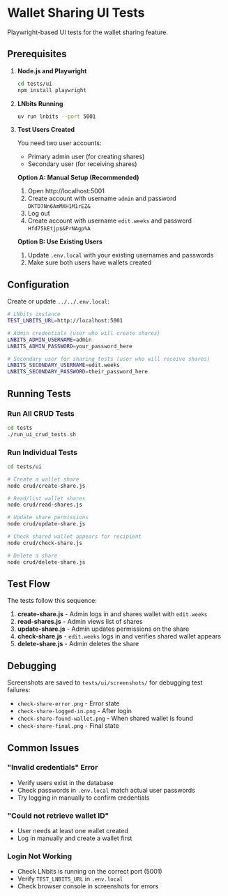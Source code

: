 # Wallet Sharing UI Tests

Playwright-based UI tests for the wallet sharing feature.

## Prerequisites

1. **Node.js and Playwright**
   ```bash
   cd tests/ui
   npm install playwright
   ```

2. **LNbits Running**
   ```bash
   uv run lnbits --port 5001
   ```

3. **Test Users Created**

   You need two user accounts:
   - Primary admin user (for creating shares)
   - Secondary user (for receiving shares)

   **Option A: Manual Setup (Recommended)**
   1. Open http://localhost:5001
   2. Create account with username `admin` and password `DKTD7Nn6AmMXH1M1rEZ&`
   3. Log out
   4. Create account with username `edit.weeks` and password `Hfd75kEtjp$&PrNAgp%A`

   **Option B: Use Existing Users**
   1. Update `.env.local` with your existing usernames and passwords
   2. Make sure both users have wallets created

## Configuration

Create or update `../../.env.local`:

```bash
# LNbits instance
TEST_LNBITS_URL=http://localhost:5001

# Admin credentials (user who will create shares)
LNBITS_ADMIN_USERNAME=admin
LNBITS_ADMIN_PASSWORD=your_password_here

# Secondary user for sharing tests (user who will receive shares)
LNBITS_SECONDARY_USERNAME=edit.weeks
LNBITS_SECONDARY_PASSWORD=their_password_here
```

## Running Tests

### Run All CRUD Tests
```bash
cd tests
./run_ui_crud_tests.sh
```

### Run Individual Tests
```bash
cd tests/ui

# Create a wallet share
node crud/create-share.js

# Read/list wallet shares
node crud/read-shares.js

# Update share permissions
node crud/update-share.js

# Check shared wallet appears for recipient
node crud/check-share.js

# Delete a share
node crud/delete-share.js
```

## Test Flow

The tests follow this sequence:

1. **create-share.js** - Admin logs in and shares wallet with `edit.weeks`
2. **read-shares.js** - Admin views list of shares
3. **update-share.js** - Admin updates permissions on the share
4. **check-share.js** - `edit.weeks` logs in and verifies shared wallet appears
5. **delete-share.js** - Admin deletes the share

## Debugging

Screenshots are saved to `tests/ui/screenshots/` for debugging test failures:
- `check-share-error.png` - Error state
- `check-share-logged-in.png` - After login
- `check-share-found-wallet.png` - When shared wallet is found
- `check-share-final.png` - Final state

## Common Issues

### "Invalid credentials" Error
- Verify users exist in the database
- Check passwords in `.env.local` match actual user passwords
- Try logging in manually to confirm credentials

### "Could not retrieve wallet ID"
- User needs at least one wallet created
- Log in manually and create a wallet first

### Login Not Working
- Check LNbits is running on the correct port (5001)
- Verify `TEST_LNBITS_URL` in `.env.local`
- Check browser console in screenshots for errors
